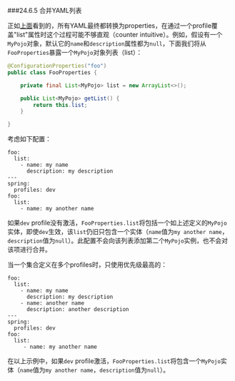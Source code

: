 ###24.6.5 合并YAML列表

正如[上面](http://docs.spring.io/spring-boot/docs/2.0.0.M7/reference/htmlsingle/#boot-features-external-config-loading-yaml)看到的，所有YAML最终都转换为properties，在通过一个profile覆盖"list"属性时这个过程可能不够直观（counter intuitive）。例如，假设有一个`MyPojo`对象，默认它的`name`和`description`属性都为`null`，下面我们将从`FooProperties`暴露一个`MyPojo`对象列表（list）：
```java
@ConfigurationProperties("foo")
public class FooProperties {

    private final List<MyPojo> list = new ArrayList<>();

    public List<MyPojo> getList() {
        return this.list;
    }

}
```
考虑如下配置：
```properties
foo:
  list:
    - name: my name
      description: my description
---
spring:
  profiles: dev
foo:
  list:
    - name: my another name
```
如果`dev` profile没有激活，`FooProperties.list`将包括一个如上述定义的`MyPojo`实体，即使`dev`生效，该`list`仍旧只包含一个实体（`name`值为`my another name`，`description`值为`null`）。此配置不会向该列表添加第二个`MyPojo`实例，也不会对该项进行合并。

当一个集合定义在多个profiles时，只使用优先级最高的：
```properties
foo:
  list:
    - name: my name
      description: my description
    - name: another name
      description: another description
---
spring:
  profiles: dev
foo:
  list:
     - name: my another name
```
在以上示例中，如果`dev` profile激活，`FooProperties.list`将包含一个`MyPojo`实体（`name`值为`my another name`，`description`值为`null`）。
